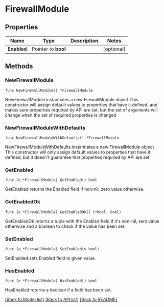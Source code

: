 # FirewallModule

## Properties

Name | Type | Description | Notes
------------ | ------------- | ------------- | -------------
**Enabled** | Pointer to **bool** |  | [optional] 

## Methods

### NewFirewallModule

`func NewFirewallModule() *FirewallModule`

NewFirewallModule instantiates a new FirewallModule object
This constructor will assign default values to properties that have it defined,
and makes sure properties required by API are set, but the set of arguments
will change when the set of required properties is changed

### NewFirewallModuleWithDefaults

`func NewFirewallModuleWithDefaults() *FirewallModule`

NewFirewallModuleWithDefaults instantiates a new FirewallModule object
This constructor will only assign default values to properties that have it defined,
but it doesn't guarantee that properties required by API are set

### GetEnabled

`func (o *FirewallModule) GetEnabled() bool`

GetEnabled returns the Enabled field if non-nil, zero value otherwise.

### GetEnabledOk

`func (o *FirewallModule) GetEnabledOk() (*bool, bool)`

GetEnabledOk returns a tuple with the Enabled field if it's non-nil, zero value otherwise
and a boolean to check if the value has been set.

### SetEnabled

`func (o *FirewallModule) SetEnabled(v bool)`

SetEnabled sets Enabled field to given value.

### HasEnabled

`func (o *FirewallModule) HasEnabled() bool`

HasEnabled returns a boolean if a field has been set.


[[Back to Model list]](../README.md#documentation-for-models) [[Back to API list]](../README.md#documentation-for-api-endpoints) [[Back to README]](../README.md)


